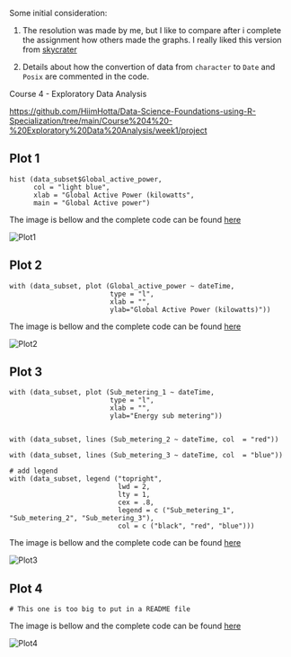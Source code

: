 

Some initial consideration:

1. The resolution was made by me, but I like to compare after i complete the
assignment how others made the graphs. I really liked this version from
[skycrater](https://rpubs.com/skycrater/180401)

2. Details about how the convertion of data from `character` to `Date` and 
`Posix` are commented in the code.

Course 4 - Exploratory Data Analysis

https://github.com/HiimHotta/Data-Science-Foundations-using-R-Specialization/tree/main/Course%204%20-%20Exploratory%20Data%20Analysis/week1/project

## Plot 1

```
hist (data_subset$Global_active_power, 
      col = "light blue", 
      xlab = "Global Active Power (kilowatts",
      main = "Global Active power")
```

The image is bellow and the complete code can be found [here](https://github.com/HiimHotta/Data-Science-Foundations-using-R-Specialization/tree/main/Course%204%20-%20Exploratory%20Data%20Analysis/week1/project/plot1.R)

![Plot1](https://github.com/HiimHotta/Data-Science-Foundations-using-R-Specialization/tree/main/Course%204%20-%20Exploratory%20Data%20Analysis/week1/project/plot1.png)

## Plot 2

```
with (data_subset, plot (Global_active_power ~ dateTime, 
                         type = "l",
                         xlab = "",
                         ylab="Global Active Power (kilowatts)"))
```

The image is bellow and the complete code can be found [here](https://github.com/HiimHotta/Data-Science-Foundations-using-R-Specialization/tree/main/Course%204%20-%20Exploratory%20Data%20Analysis/week1/project/plot2.R)

![Plot2](https://github.com/HiimHotta/Data-Science-Foundations-using-R-Specialization/tree/main/Course%204%20-%20Exploratory%20Data%20Analysis/week1/project/plot2.png)


## Plot 3

```
with (data_subset, plot (Sub_metering_1 ~ dateTime, 
                         type = "l",
                         xlab = "",
                         ylab="Energy sub metering"))


with (data_subset, lines (Sub_metering_2 ~ dateTime, col  = "red"))

with (data_subset, lines (Sub_metering_3 ~ dateTime, col  = "blue"))

# add legend 
with (data_subset, legend ("topright", 
                           lwd = 2,
                           lty = 1,
                           cex = .8,
                           legend = c ("Sub_metering_1", "Sub_metering_2", "Sub_metering_3"),
                           col = c ("black", "red", "blue")))
```

The image is bellow and the complete code can be found [here](https://github.com/HiimHotta/Data-Science-Foundations-using-R-Specialization/tree/main/Course%204%20-%20Exploratory%20Data%20Analysis/week1/project/plot3.R)

![Plot3](https://github.com/HiimHotta/Data-Science-Foundations-using-R-Specialization/tree/main/Course%204%20-%20Exploratory%20Data%20Analysis/week1/project/plot3.png)


## Plot 4

```
# This one is too big to put in a README file 
```

The image is bellow and the complete code can be found [here](https://github.com/HiimHotta/Data-Science-Foundations-using-R-Specialization/tree/main/Course%204%20-%20Exploratory%20Data%20Analysis/week1/project/plot4.R)

![Plot4](https://github.com/HiimHotta/Data-Science-Foundations-using-R-Specialization/tree/main/Course%204%20-%20Exploratory%20Data%20Analysis/week1/project/plot4.png)